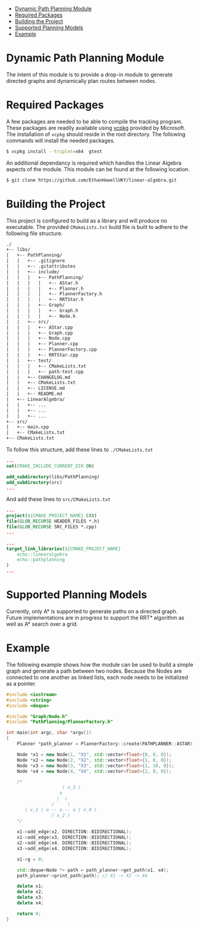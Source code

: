 
- [Dynamic Path Planning Module](#dynamic-path-planning-module)
- [Required Packages](#required-packages)
- [Building the Project](#building-the-project)
- [Supported Planning Models](#supported-planning-models)
- [Example](#example)

# Dynamic Path Planning Module

The intent of this module is to provide a drop-in module to generate directed graphs and dynamically plan routes between nodes.

# Required Packages

A few packages are needed to be able to compile the tracking program. These packages are readily available using [vcpkg](https://github.com/microsoft/vcpkg) provided by Microsoft. The installation of `vcpkg` should reside in the root directory. The following commands will install the needed packages.

```bash
$ vcpkg install --triplet=x64  gtest
```

An additional dependancy is required which handles the Linear Algebra aspects of the module. This module can be found at the following location.

```bash
$ git clone https://github.com/EthanHowellUKY/linear-algebra.git
```

# Building the Project

This project is configured to build as a library and will produce no executable. The provided `CMakeLists.txt` build file is built to adhere to the following file structure.

```txt
./
+-- libs/
|   +-- PathPlanning/
|   |   +-- .gitignore
|   |   +-- .gitattributes
|   |   +-- include/
|   |   |   +-- PathPlanning/
|   |   |   |   +-- AStar.h
|   |   |   |   +-- Planner.h
|   |   |   |   +-- PlannerFactory.h
|   |   |   |   +-- RRTStar.h
|   |   |   +-- Graph/
|   |   |   |   +-- Graph.h
|   |   |   |   +-- Node.h
|   |   +-- src/
|   |   |   +-- AStar.cpp
|   |   |   +-- Graph.cpp
|   |   |   +-- Node.cpp
|   |   |   +-- Planner.cpp
|   |   |   +-- PlannerFactory.cpp
|   |   |   +-- RRTStar.cpp
|   |   +-- test/
|   |   |   +-- CMakeLists.txt
|   |   |   +-- path-test.cpp
|   |   +-- CHANGELOG.md
|   |   +-- CMakeLists.txt
|   |   +-- LICENSE.md
|   |   +-- README.md
|   +-- LinearAlgebra/
|   |   +-- ...
|   |   +-- ...
|   |   +-- ...
+-- src/
|   +-- main.cpp
|   +-- CMakeLists.txt
+-- CMakeLists.txt
```

To follow this structure, add these lines to  `./CMakeLists.txt`

```cmake
...
set(CMAKE_INCLUDE_CURRENT_DIR ON)

add_subdirectory(libs/PathPlanning)
add_subdirectory(src)
...
```

And add these lines to `src/CMakeLists.txt`

```cmake
...
project(${CMAKE_PROJECT_NAME} CXX)
file(GLOB_RECURSE HEADER_FILES *.h)
file(GLOB_RECURSE SRC_FILES *.cpp)
...

...
target_link_libraries(${CMAKE_PROJECT_NAME}
    echo::linearalgebra
    echo::pathplanning
)
...
```

# Supported Planning Models

Currently, only A* is supported to generate paths on a directed graph. Future implementations are in progress to support the RRT* algorithm as well as A* search over a grid.

# Example

The following example shows how the module can be used to build a simple graph and generate a path between two nodes. Because the Nodes are connected to one another as linked lists, each node needs to be initialized as a pointer.

```cpp
#include <iostream>
#include <string>
#include <deque>

#include "Graph/Node.h"
#include "PathPlanning/PlannerFactory.h"

int main(int argc, char *argv[])
{
    Planner *path_planner = PlannerFactory::create(PATHPLANNER::ASTAR);

	Node *x1 = new Node(1, "X1", std::vector<float>{0, 0, 0});
	Node *x2 = new Node(2, "X2", std::vector<float>{1, 0, 0});
	Node *x3 = new Node(3, "X3", std::vector<float>{1, 10, 0});
	Node *x4 = new Node(4, "X4", std::vector<float>{2, 0, 0});

	/*
                     ( x_3 )
                    o
                   /  \
                 /     \
       ( x_1 ) o -- o -- o ( x_4 )
                 ( x_2 )
	*/
	
	x1->add_edge(x2, DIRECTION::BIDIRECTIONAL);
	x1->add_edge(x3, DIRECTION::BIDIRECTIONAL);
	x2->add_edge(x4, DIRECTION::BIDIRECTIONAL);
	x3->add_edge(x4, DIRECTION::BIDIRECTIONAL);

	x1->g = 0;

	std::deque<Node *> path = path_planner->get_path(x1, x4);
	path_planner->print_path(path); // X1 -> X2 -> X4

	delete x1;
	delete x2;
	delete x3;
	delete x4;

    return 0;
}
```
